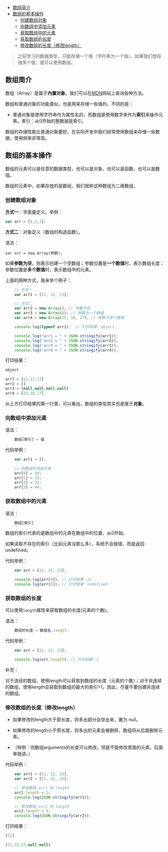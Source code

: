 <!-- MarkdownTOC -->

- [数组简介](#%E6%95%B0%E7%BB%84%E7%AE%80%E4%BB%8B)
- [数组的基本操作](#%E6%95%B0%E7%BB%84%E7%9A%84%E5%9F%BA%E6%9C%AC%E6%93%8D%E4%BD%9C)
    - [创建数组对象](#%E5%88%9B%E5%BB%BA%E6%95%B0%E7%BB%84%E5%AF%B9%E8%B1%A1)
    - [向数组中添加元素](#%E5%90%91%E6%95%B0%E7%BB%84%E4%B8%AD%E6%B7%BB%E5%8A%A0%E5%85%83%E7%B4%A0)
    - [获取数组中的元素](#%E8%8E%B7%E5%8F%96%E6%95%B0%E7%BB%84%E4%B8%AD%E7%9A%84%E5%85%83%E7%B4%A0)
    - [获取数组的长度](#%E8%8E%B7%E5%8F%96%E6%95%B0%E7%BB%84%E7%9A%84%E9%95%BF%E5%BA%A6)
    - [修改数组的长度（修改length）](#%E4%BF%AE%E6%94%B9%E6%95%B0%E7%BB%84%E7%9A%84%E9%95%BF%E5%BA%A6%EF%BC%88%E4%BF%AE%E6%94%B9length%EF%BC%89)

<!-- /MarkdownTOC -->


> 之前学习的数据类型，只能存储一个值（字符串为一个值）。如果我们想存储多个值，就可以使用数组。

<a id="%E6%95%B0%E7%BB%84%E7%AE%80%E4%BB%8B"></a>
## 数组简介

数组（Array）是属于**内置对象**，我们可以在[MDN](https://developer.mozilla.org/zh-CN/)网站上查询各种方法。

数组和普通对象的功能类似，也是用来存储一些值的。不同的是：

- 普通对象是使用字符串作为属性名的，而数组是使用数字来作为**索引**来操作元素。索引：从0开始的整数就是索引。

数组的存储性能比普通对象要好。在实际开发中我们经常使用数组来存储一些数据，使用频率非常高。

<a id="%E6%95%B0%E7%BB%84%E7%9A%84%E5%9F%BA%E6%9C%AC%E6%93%8D%E4%BD%9C"></a>
## 数组的基本操作

数组的元素可以是任意的数据类型，也可以是对象，也可以是函数，也可以是数组。

数组的元素中，如果存放的是数组，我们就称这种数组为二维数组。

<a id="%E5%88%9B%E5%BB%BA%E6%95%B0%E7%BB%84%E5%AF%B9%E8%B1%A1"></a>
### 创建数组对象

**方式一**：字面量定义。举例：

```javascript
var arr = [1,2,3];
```

**方式二**：对象定义（数组的构造函数）。

语法：

```
var arr = new Array(参数);
```

如果**参数为空**，则表示创建一个空数组；参数位置是**一个数值**时，表示数组长度；参数位置是**多个数值**时，表示数组中的元素。

上面的两种方式，我来举个例子：


```javascript
    // 方式一
    var arr1 = [11, 12, 13];

    // 方式二
    var arr2 = new Array(); // 参数为空
    var arr3 = new Array(4); // 参数为一个数值
    var arr4 = new Array(15, 16, 17); // 参数为多个数值

    console.log(typeof arr1);  // 打印结果：object

    console.log("arr1 = " + JSON.stringify(arr1));
    console.log("arr2 = " + JSON.stringify(arr2));
    console.log("arr3 = " + JSON.stringify(arr3));
    console.log("arr4 = " + JSON.stringify(arr4));
```


打印结果：

```javascript
object

arr1 = [11,12,13]
arr2 = []
arr3 = [null,null,null,null]
arr4 = [15,16,17]
```

从上方打印结果的第一行里，可以看出，数组的类型其实也是属于**对象**。

<a id="%E5%90%91%E6%95%B0%E7%BB%84%E4%B8%AD%E6%B7%BB%E5%8A%A0%E5%85%83%E7%B4%A0"></a>
### 向数组中添加元素

语法：

```javascript
    数组[索引] = 值
```

代码举例：

```javascript
    var arr1 = [];

    // 向数组中添加元素
    arr[0] = 10;
    arr[1] = 33;
    arr[2] = 22;
    arr[3] = 44;
```

<a id="%E8%8E%B7%E5%8F%96%E6%95%B0%E7%BB%84%E4%B8%AD%E7%9A%84%E5%85%83%E7%B4%A0"></a>
### 获取数组中的元素

语法：

```javascript
    数组[索引]
```

数组的索引代表的是数组中的元素在数组中的位置，从0开始。

如果读取不存在的索引（比如元素没那么多），系统不会报错，而是返回undefined。

代码举例：

```javascript
    var arr = [21, 22, 23];

    console.log(arr[0]); // 打印结果：21
    console.log(arr[5]); // 打印结果：undefined
```

<a id="%E8%8E%B7%E5%8F%96%E6%95%B0%E7%BB%84%E7%9A%84%E9%95%BF%E5%BA%A6"></a>
### 获取数组的长度

可以使用`length`属性来获取数组的长度(元素的个数)。

语法：

```javascript
    数组的长度 = 数组名.length；
```

代码举例：

```javascript
    var arr = [21, 22, 23];

    console.log(arr.length); // 打印结果：3
```

补充：

对于连续的数组，使用length可以获取到数组的长度（元素的个数）；对于非连续的数组，使用length会获取到数组的最大的索引+1。因此，尽量不要创建非连续的数组。

<a id="%E4%BF%AE%E6%94%B9%E6%95%B0%E7%BB%84%E7%9A%84%E9%95%BF%E5%BA%A6%EF%BC%88%E4%BF%AE%E6%94%B9length%EF%BC%89"></a>
### 修改数组的长度（修改length）

- 如果修改的length大于原长度，则多出部分会空出来，置为 null。

- 如果修改的length小于原长度，则多出的元素会被删除，数组将从后面删除元素。

- （特例：伪数组arguments的长度可以修改，但是不能修改里面的元素，后面单独讲。）

代码举例：

```javascript
    var arr1 = [11, 12, 13];
    var arr2 = [21, 22, 23];

    // 修改数组 arr1 的 length
    arr1.length = 1;
    console.log(JSON.stringify(arr1));

    // 修改数组 arr2 的 length
    arr2.length = 5;
    console.log(JSON.stringify(arr2));
```

打印结果：

```javascript
[11]

[21,22,23,null,null]
```
